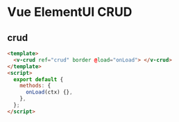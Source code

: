 # Vue ElementUI CRUD

## crud

```html
<template>
  <v-crud ref="crud" border @load="onLoad"> </v-crud>
</template>
<script>
  export default {
    methods: {
      onLoad(ctx) {},
    },
  };
</script>
```
